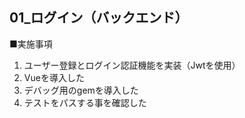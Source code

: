 ## 01_ログイン（バックエンド）

■実施事項

1. ユーザー登録とログイン認証機能を実装（Jwtを使用）
2. Vueを導入した
3. デバッグ用のgemを導入した
4. テストをパスする事を確認した 
